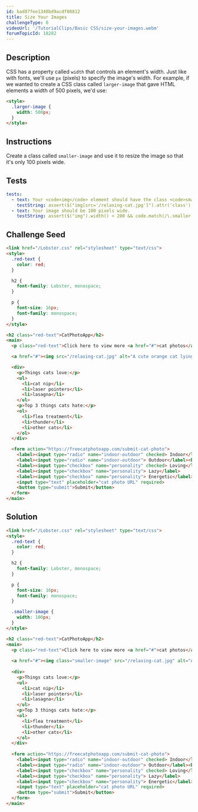 ```yaml
---
id: bad87fee1348bd9acdf08812
title: Size Your Images
challengeType: 0
videoUrl: '/TutorialClips/Basic CSS/size-your-images.webm'
forumTopicId: 18282
---
```


## Description
<section id='description'>
CSS has a property called <code>width</code> that controls an element's width. Just like with fonts, we'll use <code>px</code> (pixels) to specify the image's width.
For example, if we wanted to create a CSS class called <code>larger-image</code> that gave HTML elements a width of 500 pixels, we'd use:

```html
<style>
  .larger-image {
    width: 500px;
  }
</style>
```

</section>

## Instructions
<section id='instructions'>
Create a class called <code>smaller-image</code> and use it to resize the image so that it's only 100 pixels wide.
</section>

## Tests
<section id='tests'>

```yml
tests:
  - text: Your <code>img</code> element should have the class <code>smaller-image</code>.
    testString: assert($("img[src='/relaxing-cat.jpg']").attr('class') === "smaller-image");
  - text: Your image should be 100 pixels wide.
    testString: assert($("img").width() < 200 && code.match(/\.smaller-image\s*{\s*width\s*:\s*100px\s*(;\s*}|})/i));

```

</section>

## Challenge Seed
<section id='challengeSeed'>

<div id='html-seed'>

```html
<link href="/Lobster.css" rel="stylesheet" type="text/css">
<style>
  .red-text {
    color: red;
  }

  h2 {
    font-family: Lobster, monospace;
  }

  p {
    font-size: 16px;
    font-family: monospace;
  }
</style>

<h2 class="red-text">CatPhotoApp</h2>
<main>
  <p class="red-text">Click here to view more <a href="#">cat photos</a>.</p>

  <a href="#"><img src="/relaxing-cat.jpg" alt="A cute orange cat lying on its back."></a>

  <div>
    <p>Things cats love:</p>
    <ul>
      <li>cat nip</li>
      <li>laser pointers</li>
      <li>lasagna</li>
    </ul>
    <p>Top 3 things cats hate:</p>
    <ol>
      <li>flea treatment</li>
      <li>thunder</li>
      <li>other cats</li>
    </ol>
  </div>

  <form action="https://freecatphotoapp.com/submit-cat-photo">
    <label><input type="radio" name="indoor-outdoor" checked> Indoor</label>
    <label><input type="radio" name="indoor-outdoor"> Outdoor</label><br>
    <label><input type="checkbox" name="personality" checked> Loving</label>
    <label><input type="checkbox" name="personality"> Lazy</label>
    <label><input type="checkbox" name="personality"> Energetic</label><br>
    <input type="text" placeholder="cat photo URL" required>
    <button type="submit">Submit</button>
  </form>
</main>
```

</div>



</section>

## Solution
<section id='solution'>

```html
<link href="/Lobster.css" rel="stylesheet" type="text/css">
<style>
  .red-text {
    color: red;
  }

  h2 {
    font-family: Lobster, monospace;
  }

  p {
    font-size: 16px;
    font-family: monospace;
  }

  .smaller-image {
    width: 100px;
  }
</style>

<h2 class="red-text">CatPhotoApp</h2>
<main>
  <p class="red-text">Click here to view more <a href="#">cat photos</a>.</p>
  
  <a href="#"><img class="smaller-image" src="/relaxing-cat.jpg" alt="A cute orange cat lying on its back."></a>
  
  <div>
    <p>Things cats love:</p>
    <ul>
      <li>cat nip</li>
      <li>laser pointers</li>
      <li>lasagna</li>
    </ul>
    <p>Top 3 things cats hate:</p>
    <ol>
      <li>flea treatment</li>
      <li>thunder</li>
      <li>other cats</li>
    </ol>
  </div>
  
  <form action="https://freecatphotoapp.com/submit-cat-photo">
    <label><input type="radio" name="indoor-outdoor" checked> Indoor</label>
    <label><input type="radio" name="indoor-outdoor"> Outdoor</label><br>
    <label><input type="checkbox" name="personality" checked> Loving</label>
    <label><input type="checkbox" name="personality"> Lazy</label>
    <label><input type="checkbox" name="personality"> Energetic</label><br>
    <input type="text" placeholder="cat photo URL" required>
    <button type="submit">Submit</button>
  </form>
</main>
```

</section>
